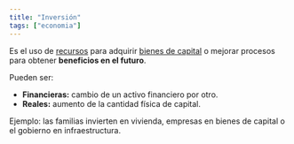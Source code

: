 ```yaml
---
title: "Inversión"
tags: ["economia"]
---
```

Es el uso de [recursos](#) para adquirir [bienes de capital](#) o mejorar procesos para obtener **beneficios en el futuro**. 

Pueden ser:
- **Financieras:** cambio de un activo financiero por otro.
- **Reales:** aumento de la cantidad física de capital.

Ejemplo: las familias invierten en vivienda, empresas en bienes de capital o el gobierno en infraestructura.